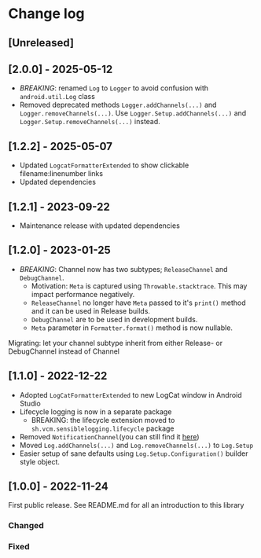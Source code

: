 # Change log

## [Unreleased]

## [2.0.0] - 2025-05-12 

- *BREAKING*: renamed `Log` to `Logger` to avoid confusion with `android.util.Log` class
- Removed deprecated methods `Logger.addChannels(...)` and `Logger.removeChannels(...)`. Use `Logger.Setup.addChannels(...)` and `Logger.Setup.removeChannels(...)` instead.

## [1.2.2] - 2025-05-07 

- Updated `LogcatFormatterExtended` to show clickable filename:linenumber links  
- Updated dependencies

## [1.2.1] - 2023-09-22

 - Maintenance release with updated dependencies

## [1.2.0] - 2023-01-25
 
 - *BREAKING*: Channel now has two subtypes; `ReleaseChannel` and `DebugChannel`.
   - Motivation: `Meta` is captured using `Throwable.stacktrace`. This may impact performance negatively.
   - `ReleaseChannel` no longer have `Meta` passed to it's `print()` method and it can be used in Release builds.
   - `DebugChannel` are to be used in development builds.
   - `Meta` parameter in `Formatter.format()` method is now nullable.

Migrating: let your channel subtype inherit from either Release- or DebugChannel instead of Channel

## [1.1.0] - 2022-12-22

 - Adopted `LogCatFormatterExtended` to new LogCat window in Android Studio
 - Lifecycle logging is now in a separate package
   - BREAKING: the lifecycle extension moved to `sh.vcm.sensiblelogging.lifecycle` package
 - Removed `NotificationChannel`(you can still find it [here](https://github.com/VolvoCarsMobility/sensible-logging-for-android/blob/1fb3acc1e2288b13fbfdb83135c0b3d7b3ab0fdd/sensible-logging/src/main/java/sh/vcm/sensiblelogging/channel/NotificationChannel.kt))
 - Moved `Log.addChannels(...)` and `Log.removeChannels(...)` to `Log.Setup`
 - Easier setup of sane defaults using `Log.Setup.Configuration()` builder style object.

## [1.0.0] - 2022-11-24

First public release. See README.md for all an introduction to this library

### Changed

### Fixed
